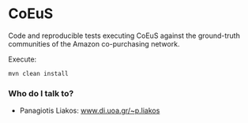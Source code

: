 # CoEuS

Code and reproducible tests executing CoEuS against the ground-truth communities of the Amazon co-purchasing network.

Execute:

```
mvn clean install
```

### Who do I talk to? ###

* Panagiotis Liakos: www.di.uoa.gr/~p.liakos
